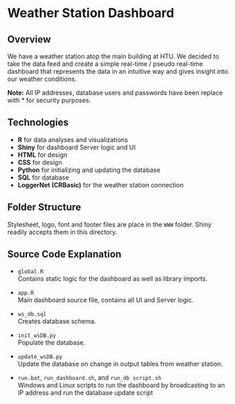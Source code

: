 # Weather Station Dashboard

## Overview
We have a weather station atop the main building at HTU. We decided to take the data feed and create a simple real-time / pseudo real-time dashboard that represents the data in an intuitive way and gives insight into our weather conditions.

__Note:__ All IP addresses, database users and passwords have been replace with * for security purposes.

## Technologies

- __R__ for data analyses and visualizations
- __Shiny__ for dashboard Server logic and UI
- __HTML__ for design
- __CSS__ for design
- __Python__ for initializing and updating the database
- __SQL__ for database
- __LoggerNet (CRBasic)__ for the weather station connection


## Folder Structure
Stylesheet, logo, font and footer files are place in the `WWW` folder. Shiny readily accepts them in this directory.

## Source Code Explanation
- `global.R`  
Contains static logic for the dashboard as well as library imports.

- `app.R`  
Main dashboard source file, contains all UI and Server logic.

- `ws_db.sql`    
Creates database schema.

- `init_wsDB.py`  
Populate the database.

- `update_wsDB.py`  
Update the database on change in output tables from weather station.

- `run.bat`, `run_dashboard.sh`, and `run_db script.sh`   
Windows and Linux scripts to run the dashboard by broadcasting to an IP address and run the database update script

